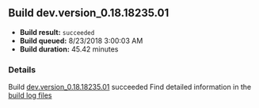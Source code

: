 ## Build dev.version_0.18.18235.01
- **Build result:** `succeeded`
- **Build queued:** 8/23/2018 3:00:03 AM
- **Build duration:** 45.42 minutes
### Details
Build [dev.version_0.18.18235.01](https://winappstudio.visualstudio.com/web/build.aspx?pcguid=a4ef43be-68ce-4195-a619-079b4d9834c2&builduri=vstfs%3a%2f%2f%2fBuild%2fBuild%2f26133) succeeded
Find detailed information in the [build log files](https://uwpctdiags.blob.core.windows.net/buildlogs/dev.version_0.18.18235.01_logs.zip)
